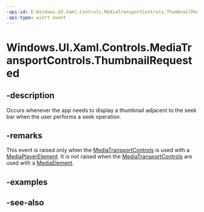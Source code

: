 ```yaml
---
-api-id: E:Windows.UI.Xaml.Controls.MediaTransportControls.ThumbnailRequested
-api-type: winrt event
---
```


<!-- Event syntax
public event Windows.Foundation.TypedEventHandler ThumbnailRequested<Windows.UI.Xaml.Controls.MediaTransportControls,  Windows.UI.Xaml.Media.MediaTransportControlsThumbnailRequestedEventArgs>
-->

# Windows.UI.Xaml.Controls.MediaTransportControls.ThumbnailRequested

## -description
Occurs whenever the app needs to display a thumbnail adjacent to the seek bar when the user performs a seek operation.


## -remarks
This event is raised only when the [MediaTransportControls](mediatransportcontrols.md) is used with a [MediaPlayerElement](mediaplayerelement.md). It is not raised when the [MediaTransportControls](mediatransportcontrols.md) are used with a [MediaElement](mediaelement.md).

## -examples

## -see-also

